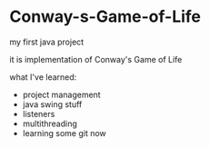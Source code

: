 # Conway-s-Game-of-Life

my first java project

it is implementation of Conway's Game of Life

what I've learned:
- project management
- java swing stuff
- listeners
- multithreading
- learning some git now
